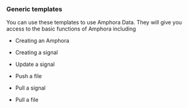 ### Generic templates

You can use these templates to use Amphora Data. They will give you access to the basic functions of Amphora including

* Creating an Amphora

* Creating a signal

* Update a signal

* Push a file

* Pull a signal

* Pull a file
